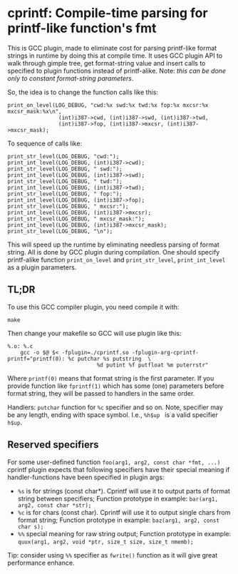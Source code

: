 # cprintf: Compile-time parsing for printf-like function's fmt

This is GCC plugin, made to eliminate cost for parsing printf-like format strings in runtime by doing this at compile time.
It uses GCC plugin API to walk through gimple tree, get format-string value and insert calls to specified
to plugin functions instead of printf-alike. Note: _this can be done only to constant format-string
parameters_.

So, the idea is to change the function calls like this:
```
print_on_level(LOG_DEBUG, "cwd:%x swd:%x twd:%x fop:%x mxcsr:%x mxcsr_mask:%x\n",
                (int)i387->cwd, (int)i387->swd, (int)i387->twd,
                (int)i387->fop, (int)i387->mxcsr, (int)i387->mxcsr_mask);
```
To sequence of calls like:
```
print_str_level(LOG_DEBUG, "cwd:");
print_int_level(LOG_DEBUG, (int)i387->cwd);
print_str_level(LOG_DEBUG, " swd:");
print_int_level(LOG_DEBUG, (int)i387->swd);
print_str_level(LOG_DEBUG, " twd:");
print_int_level(LOG_DEBUG, (int)i387->twd);
print_str_level(LOG_DEBUG, " fop:");
print_int_level(LOG_DEBUG, (int)i387->fop);
print_str_level(LOG_DEBUG, " mxcsr:");
print_int_level(LOG_DEBUG, (int)i387->mxcsr);
print_str_level(LOG_DEBUG, " mxcsr_mask:");
print_int_level(LOG_DEBUG, (int)i387->mxcsr_mask);
print_str_level(LOG_DEBUG, "\n");
```
This will speed up the runtime by eliminating needless parsing of format string.
All is done by GCC plugin during compilation.
One should specify printf-alike function `print_on_level` and `print_str_level`, `print_int_level`
as a plugin parameters.

## TL;DR
To use this GCC compiler plugin, you need compile it with:
```
make
```
Then change your makefile so GCC will use plugin like this:
```
%.o: %.c
    gcc -o $@ $< -fplugin=./cprintf.so -fplugin-arg-cprintf-printf="printf(0): %c putchar %s putstring  \
                            %d putint %f putfloat %m puterrstr"
```
Where `printf(0)` means that format string is the first parameter.
If you provide function like `fprintf(1)` which has some (one) parameters before format string,
they will be passed to handlers in the same order.

Handlers: `putchar` function for `%c` specifier and so on.
Note, specifier may be any length, ending with space symbol. I.e., `%h$up ` is a valid specifier `h$up`.

## Reserved specifiers
For some user-defined function `foo(arg1, arg2, const char *fmt, ...)` cprintf
plugin expects that following specifiers have their special meaning if
handler-functions have been specified in plugin args:
* `%s` is for strings (const char\*). Cprintf will use it to output parts of
format string between specifiers; Function prototype in example:
`bar(arg1, arg2, const char *str);`
* `%c` is for chars (const char). Cprintf will use it to output single chars
from format string; Function prototype in example:
`baz(arg1, arg2, const char s);`
* `%%` special meaning for raw string output; Function prototype in example:
`quux(arg1, arg2, void *ptr, size_t size, size_t nmemb);`

Tip: consider using `%%` specifier as `fwrite()` function as it will
give great performance enhance.
